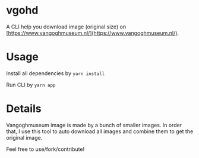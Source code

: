 # vgohd

A CLI help you download image (original size) on [https://www.vangoghmuseum.nl/](https://www.vangoghmuseum.nl/).

# Usage

Install all dependencies by `yarn install`

Run CLI by `yarn app`

# Details

Vangoghmuseum image is made by a bunch of smaller images. In order that, I use this tool to auto download all images and combine them to get the original image.

Feel free to use/fork/contribute!
